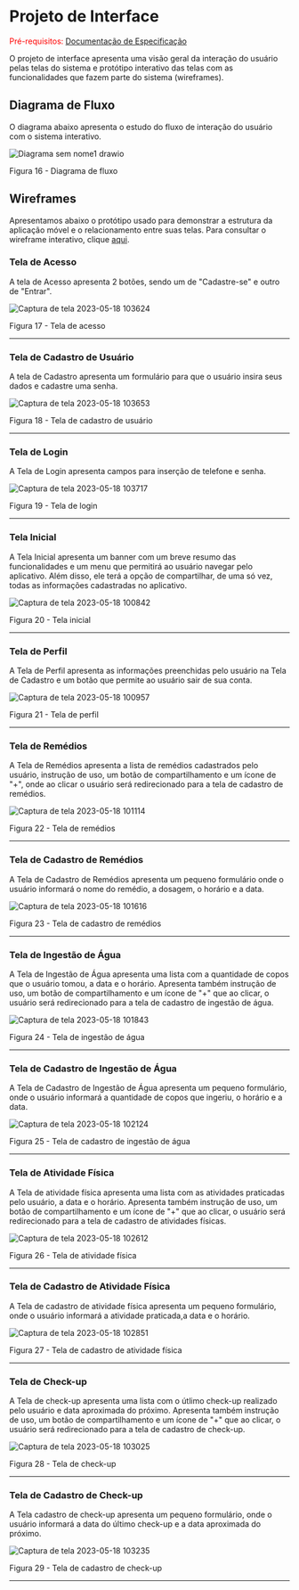 
# Projeto de Interface

<span style="color:red">Pré-requisitos: <a href="https://github.com/ICEI-PUC-Minas-PMV-ADS/pmv-ads-2023-1-e3-proj-mov-t4-melhor-idade/blob/main/docs/02-Especifica%C3%A7%C3%A3o%20do%20Projeto.md"> Documentação de Especificação</a></span>

O projeto de interface apresenta uma visão geral da interação do usuário pelas telas do sistema e protótipo interativo das telas com as funcionalidades que fazem parte do sistema (wireframes).


## Diagrama de Fluxo

O diagrama abaixo apresenta o estudo do fluxo de interação do usuário com o sistema interativo.



![Diagrama sem nome1 drawio](https://github.com/ICEI-PUC-Minas-PMV-ADS/pmv-ads-2023-1-e3-proj-mov-t4-melhor-idade/assets/81182674/a921d574-aead-4bf3-b770-913bc262e0bf)




Figura 16 - Diagrama de fluxo




## Wireframes

Apresentamos abaixo o protótipo usado para demonstrar a estrutura da aplicação móvel e o relacionamento entre suas telas. Para consultar o wireframe interativo, clique <a href="https://marvelapp.com/prototype/be1gjb1/screen/90938491"> aqui</a>.



### Tela de Acesso

 A tela de Acesso apresenta 2 botões, sendo um de "Cadastre-se" e outro de "Entrar".
 
![Captura de tela 2023-05-18 103624](https://github.com/ICEI-PUC-Minas-PMV-ADS/pmv-ads-2023-1-e3-proj-mov-t4-melhor-idade/assets/81182674/52af48f1-3204-4950-b865-f5d33461ba72)


Figura 17 - Tela de acesso

<hr>

### Tela de Cadastro de Usuário

A tela de Cadastro apresenta um formulário para que o usuário insira seus dados e cadastre uma senha.

![Captura de tela 2023-05-18 103653](https://github.com/ICEI-PUC-Minas-PMV-ADS/pmv-ads-2023-1-e3-proj-mov-t4-melhor-idade/assets/81182674/de2cc682-f816-40bb-accc-69b130571382)


Figura 18 - Tela de cadastro de usuário

<hr>

### Tela de Login

A Tela de Login apresenta campos para inserção de telefone e senha.

![Captura de tela 2023-05-18 103717](https://github.com/ICEI-PUC-Minas-PMV-ADS/pmv-ads-2023-1-e3-proj-mov-t4-melhor-idade/assets/81182674/51d54c7b-ce41-490e-8e3f-f4efc3351347)


Figura 19 - Tela de login

<hr>

### Tela Inicial

A Tela Inicial apresenta um banner com um breve resumo das funcionalidades e um menu que permitirá ao usuário navegar pelo aplicativo. Além disso, ele terá a opção de compartilhar, de uma só vez, todas as informações cadastradas no aplicativo. 

![Captura de tela 2023-05-18 100842](https://github.com/ICEI-PUC-Minas-PMV-ADS/pmv-ads-2023-1-e3-proj-mov-t4-melhor-idade/assets/81182674/912b4d7c-d0b3-4135-8192-cb866f45d7dd)



Figura 20 - Tela inicial

<hr>

### Tela de Perfil

A Tela de Perfil apresenta as informações preenchidas pelo usuário na Tela de Cadastro e um botão que permite ao usuário sair de sua conta.

![Captura de tela 2023-05-18 100957](https://github.com/ICEI-PUC-Minas-PMV-ADS/pmv-ads-2023-1-e3-proj-mov-t4-melhor-idade/assets/81182674/b1543e36-fd3b-4b77-b66c-026a73138ce9)


Figura 21 - Tela de perfil

<hr>

### Tela de Remédios

A Tela de Remédios apresenta a lista de remédios cadastrados pelo usuário, instrução de uso, um botão de compartilhamento e um ícone de "+", onde ao clicar o usuário será redirecionado para a tela de cadastro de remédios.

![Captura de tela 2023-05-18 101114](https://github.com/ICEI-PUC-Minas-PMV-ADS/pmv-ads-2023-1-e3-proj-mov-t4-melhor-idade/assets/81182674/0764230d-fbc4-49e6-a870-e1db58893065)


Figura 22 - Tela de remédios

<hr>

### Tela de Cadastro de Remédios

A Tela de Cadastro de Remédios apresenta um pequeno formulário onde o usuário informará o nome do remédio, a dosagem, o horário e a data.


![Captura de tela 2023-05-18 101616](https://github.com/ICEI-PUC-Minas-PMV-ADS/pmv-ads-2023-1-e3-proj-mov-t4-melhor-idade/assets/81182674/a924d644-44e1-46cf-8f06-af6e1095d25a)


Figura 23 - Tela de cadastro de remédios

<hr>



### Tela de Ingestão de Água

A Tela de Ingestão de Água apresenta uma lista com a quantidade de copos que o usuário tomou, a data e o horário. Apresenta também instrução de uso, um botão de compartilhamento e um ícone de "+" que ao clicar, o usuário será redirecionado para a tela de cadastro de ingestão de água.
 
![Captura de tela 2023-05-18 101843](https://github.com/ICEI-PUC-Minas-PMV-ADS/pmv-ads-2023-1-e3-proj-mov-t4-melhor-idade/assets/81182674/862a095d-d7b8-4f50-9747-1295364ecc3f)


Figura 24 - Tela de ingestão de água
 
 <hr>
 
### Tela de Cadastro de Ingestão de Água

A Tela de Cadastro de Ingestão de Água apresenta um pequeno formulário, onde o usuário informará a quantidade de copos que ingeriu, o horário e a data.
 
![Captura de tela 2023-05-18 102124](https://github.com/ICEI-PUC-Minas-PMV-ADS/pmv-ads-2023-1-e3-proj-mov-t4-melhor-idade/assets/81182674/c6568e81-4148-417b-95c0-a509ff45a7be)



Figura 25 - Tela de cadastro de ingestão de água
 
 <hr> 
 
 
### Tela de Atividade Física

A Tela de atividade física apresenta uma lista com as atividades praticadas pelo usuário, a data e o horário. Apresenta também instrução de uso, um botão de compartilhamento e um ícone de "+" que ao clicar, o usuário será redirecionado para a tela de cadastro de atividades físicas.

![Captura de tela 2023-05-18 102612](https://github.com/ICEI-PUC-Minas-PMV-ADS/pmv-ads-2023-1-e3-proj-mov-t4-melhor-idade/assets/81182674/ea9eeb3a-18b1-47fe-bf72-b8d8462e163b)


Figura 26 - Tela de atividade física

<hr>

### Tela de Cadastro de Atividade Física

A Tela de cadastro de atividade física apresenta um pequeno formulário, onde o usuário informará a atividade praticada,a data e o horário.


![Captura de tela 2023-05-18 102851](https://github.com/ICEI-PUC-Minas-PMV-ADS/pmv-ads-2023-1-e3-proj-mov-t4-melhor-idade/assets/81182674/02310ef2-a2c5-4e89-8005-566fdf05b269)


Figura 27 - Tela de cadastro de atividade física

<hr>

### Tela de Check-up
 
A Tela de check-up apresenta uma lista com o útlimo check-up realizado pelo usuário e data aproximada do próximo. Apresenta também instrução de uso, um botão de compartilhamento e um ícone de "+" que ao clicar, o usuário será redirecionado para a tela de cadastro de check-up.

 ![Captura de tela 2023-05-18 103025](https://github.com/ICEI-PUC-Minas-PMV-ADS/pmv-ads-2023-1-e3-proj-mov-t4-melhor-idade/assets/81182674/20bb9dee-e873-404d-aeef-c846a02e2ed2)

 
 
 Figura 28 - Tela de check-up

<hr>

### Tela de Cadastro de Check-up
 
A Tela cadastro de check-up apresenta um pequeno formulário, onde o usuário informará a data do último check-up e a data aproximada do próximo.


![Captura de tela 2023-05-18 103235](https://github.com/ICEI-PUC-Minas-PMV-ADS/pmv-ads-2023-1-e3-proj-mov-t4-melhor-idade/assets/81182674/690d4f1a-34f3-4406-9e2f-6cce5559a439)

 
 
 Figura 29 - Tela de cadastro de check-up

<hr>

